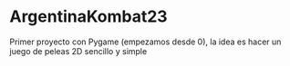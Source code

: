 # ArgentinaKombat23
 Primer proyecto con Pygame (empezamos desde 0), la idea es hacer un juego de peleas 2D sencillo y simple
